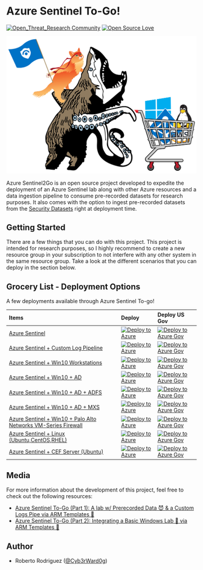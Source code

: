 # Azure Sentinel To-Go!

[![Open_Threat_Research Community](https://img.shields.io/badge/Open_Threat_Research-Community-brightgreen.svg)](https://twitter.com/OTR_Community)
[![Open Source Love](https://badges.frapsoft.com/os/v3/open-source.svg?v=103)](https://github.com/ellerbrock/open-source-badges/)

<img src="resources/images/logo.png" alt="Azure Sentinel To-Go!" width="650"/>

Azure Sentinel2Go is an open source project developed to expedite the deployment of an Azure Sentinel lab along with other Azure resources and a data ingestion pipeline to consume pre-recorded datasets for research purposes. It also comes with the option to ingest pre-recorded datasets from the [Security Datasets](https://securitydatasets.com/) right at deployment time.

## Getting Started

There are a few things that you can do with this project. This project is intended for research purposes, so I highly recommend to create a new resource group in your subscription to not interfere with any other system in the same resource group. Take a look at the different scenarios that you can deploy in the section below.

## Grocery List - Deployment Options

A few deployments available through Azure Sentinel To-go!

| Items | Deploy | Deploy US Gov |
| :---| :---| :--- |
| [Azure Sentinel](https://github.com/OTRF/Azure-Sentinel2Go/tree/master/azure-sentinel) | [![Deploy to Azure](https://aka.ms/deploytoazurebutton)](https://portal.azure.com/#create/Microsoft.Template/uri/https%3A%2F%2Fraw.githubusercontent.com%2FOTRF%2FAzure-Sentinel2Go%2Fmaster%2Fazure-sentinel%2Fazuredeploy.json/createUIDefinitionUri/https%3A%2F%2Fraw.githubusercontent.com%2FSecureHats%2FAzure-Sentinel2Go%2Fsecurehats%2Fuidefinition%2Fazure-sentinel%2FUiDefinition.json) | [![Deploy to Azure Gov](https://aka.ms/deploytoazuregovbutton)](https://portal.azure.us/#create/Microsoft.Template/uri/https%3A%2F%2Fraw.githubusercontent.com%2FOTRF%2FAzure-Sentinel2Go%2Fmaster%2Fazure-sentinel%2Fazuredeploy.json/createUIDefinitionUri/https%3A%2F%2Fraw.githubusercontent.com%2FSecureHats%2FAzure-Sentinel2Go%2Fsecurehats%2Fuidefinition%2Fazure-sentinel%2FUiDefinition.json) |
| [Azure Sentinel + Custom Log Pipeline](https://github.com/OTRF/Azure-Sentinel2Go/tree/master/grocery-list/custom-log-pipeline) | [![Deploy to Azure](https://aka.ms/deploytoazurebutton)](https://portal.azure.com/#create/Microsoft.Template/uri/https%3A%2F%2Fraw.githubusercontent.com%2FOTRF%2FAzure-Sentinel2Go%2Fmaster%2Fgrocery-list%2Fcustom-log-pipeline%2Fazuredeploy.json/createUIDefinitionUri/https%3A%2F%2Fraw.githubusercontent.com%2FSecureHats%2FAzure-Sentinel2Go%2Fsecurehats%2Fuidefinition%2Fuidefinitions%2Fcustom-log-pipeline.json) | [![Deploy to Azure Gov](https://aka.ms/deploytoazuregovbutton)](https://portal.azure.us/#create/Microsoft.Template/uri/https%3A%2F%2Fraw.githubusercontent.com%2FOTRF%2FAzure-Sentinel2Go%2Fmaster%2Fgrocery-list%2Fcustom-log-pipeline%2Fazuredeploy.json) |
| [Azure Sentinel + Win10 Workstations](https://github.com/OTRF/Azure-Sentinel2Go/tree/master/grocery-list/Win10) | [![Deploy to Azure](https://aka.ms/deploytoazurebutton)](https://portal.azure.com/#create/Microsoft.Template/uri/https%3A%2F%2Fraw.githubusercontent.com%2FOTRF%2FAzure-Sentinel2Go%2Fmaster%2Fgrocery-list%2FWin10%2Fazuredeploy.json) | [![Deploy to Azure Gov](https://aka.ms/deploytoazuregovbutton)](https://portal.azure.us/#create/Microsoft.Template/uri/https%3A%2F%2Fraw.githubusercontent.com%2FOTRF%2FAzure-Sentinel2Go%2Fmaster%2Fgrocery-list%2FWin10%2Fazuredeploy.json) |
| [Azure Sentinel + Win10 + AD](https://github.com/OTRF/Azure-Sentinel2Go/tree/master/grocery-list/Win10-AD) | [![Deploy to Azure](https://aka.ms/deploytoazurebutton)](https://portal.azure.com/#create/Microsoft.Template/uri/https%3A%2F%2Fraw.githubusercontent.com%2FOTRF%2FAzure-Sentinel2Go%2Fmaster%2Fgrocery-list%2FWin10-AD%2Fazuredeploy.json) | [![Deploy to Azure Gov](https://aka.ms/deploytoazuregovbutton)](https://portal.azure.us/#create/Microsoft.Template/uri/https%3A%2F%2Fraw.githubusercontent.com%2FOTRF%2FAzure-Sentinel2Go%2Fmaster%2Fgrocery-list%2FWin10-AD%2Fazuredeploy.json) |
| [Azure Sentinel + Win10 + AD + ADFS](https://github.com/OTRF/Azure-Sentinel2Go/tree/master/grocery-list/Win10-AD-ADFS) | [![Deploy to Azure](https://aka.ms/deploytoazurebutton)](https://portal.azure.com/#create/Microsoft.Template/uri/https%3A%2F%2Fraw.githubusercontent.com%2FOTRF%2FAzure-Sentinel2Go%2Fmaster%2Fgrocery-list%2FWin10-AD-ADFS%2Fazuredeploy.json) | [![Deploy to Azure Gov](https://aka.ms/deploytoazuregovbutton)](https://portal.azure.us/#create/Microsoft.Template/uri/https%3A%2F%2Fraw.githubusercontent.com%2FOTRF%2FAzure-Sentinel2Go%2Fmaster%2Fgrocery-list%2FWin10-AD-ADFS%2Fazuredeploy.json) |
| [Azure Sentinel + Win10 + AD + MXS](https://github.com/OTRF/Azure-Sentinel2Go/tree/master/grocery-list/Win10-AD-MXS) | [![Deploy to Azure](https://aka.ms/deploytoazurebutton)](https://portal.azure.com/#create/Microsoft.Template/uri/https%3A%2F%2Fraw.githubusercontent.com%2FOTRF%2FAzure-Sentinel2Go%2Fmaster%2Fgrocery-list%2FWin10-AD-MXS%2Fazuredeploy.json) | [![Deploy to Azure Gov](https://aka.ms/deploytoazuregovbutton)](https://portal.azure.us/#create/Microsoft.Template/uri/https%3A%2F%2Fraw.githubusercontent.com%2FOTRF%2FAzure-Sentinel2Go%2Fmaster%2Fgrocery-list%2FWin10-AD-MXS%2Fazuredeploy.json) |
| [Azure Sentinel + Win10 + Palo Alto Networks VM-Series Firewall](https://github.com/OTRF/Azure-Sentinel2Go/tree/master/grocery-list/Win10-PAN-FW) | [![Deploy to Azure](https://aka.ms/deploytoazurebutton)](https://portal.azure.com/#create/Microsoft.Template/uri/https%3A%2F%2Fraw.githubusercontent.com%2FOTRF%2FAzure-Sentinel2Go%2Fmaster%2Fgrocery-list%2FWin10-PAN-FW%2Fazuredeploy.json) | [![Deploy to Azure Gov](https://aka.ms/deploytoazuregovbutton)](https://portal.azure.us/#create/Microsoft.Template/uri/https%3A%2F%2Fraw.githubusercontent.com%2FOTRF%2FAzure-Sentinel2Go%2Fmaster%2Fgrocery-list%2FWin10-PAN-FW%2Fazuredeploy.json) |
| [Azure Sentinel + Linux (Ubuntu,CentOS,RHEL)](https://github.com/OTRF/Azure-Sentinel2Go/tree/master/grocery-list/Linux) | [![Deploy to Azure](https://aka.ms/deploytoazurebutton)](https://portal.azure.com/#create/Microsoft.Template/uri/https%3A%2F%2Fraw.githubusercontent.com%2FOTRF%2FAzure-Sentinel2Go%2Fmaster%2Fgrocery-list%2FLinux%2Fazuredeploy.json) | [![Deploy to Azure Gov](https://aka.ms/deploytoazuregovbutton)](https://portal.azure.us/#create/Microsoft.Template/uri/https%3A%2F%2Fraw.githubusercontent.com%2FOTRF%2FAzure-Sentinel2Go%2Fmaster%2Fgrocery-list%2FLinux%2Fazuredeploy.json) |
| [Azure Sentinel + CEF Server (Ubuntu)](https://github.com/OTRF/Azure-Sentinel2Go/tree/master/grocery-list/CEF-Log-Analytics-Agent) | [![Deploy to Azure](https://aka.ms/deploytoazurebutton)](https://portal.azure.com/#create/Microsoft.Template/uri/https%3A%2F%2Fraw.githubusercontent.com%2FOTRF%2FAzure-Sentinel2Go%2Fmaster%2Fgrocery-list%2FCEF-Log-Analytics-Agent%2Fazuredeploy.json) | [![Deploy to Azure Gov](https://aka.ms/deploytoazuregovbutton)](https://portal.azure.us/#create/Microsoft.Template/uri/https%3A%2F%2Fraw.githubusercontent.com%2FOTRF%2FAzure-Sentinel2Go%2Fmaster%2Fgrocery-list%2FCEF-Log-Analytics-Agent%2Fazuredeploy.json) |

## Media

For more information about the development of this project, feel free to check out the following resources:

* [Azure Sentinel To-Go (Part 1): A lab w/ Prerecorded Data 😈 & a Custom Logs Pipe via ARM Templates 🚀](https://techcommunity.microsoft.com/t5/azure-sentinel/azure-sentinel-to-go-sentinel-lab-w-prerecorded-data-amp-a/ba-p/1260191)
* [Azure Sentinel To-Go (Part 2): Integrating a Basic Windows Lab 🧪 via ARM Templates 🚀](https://techcommunity.microsoft.com/t5/azure-sentinel/azure-sentinel-to-go-part2-integrating-a-basic-windows-lab-via/ba-p/1742165)

## Author

* Roberto Rodriguez ([@Cyb3rWard0g](https://twitter.com/Cyb3rWard0g))
